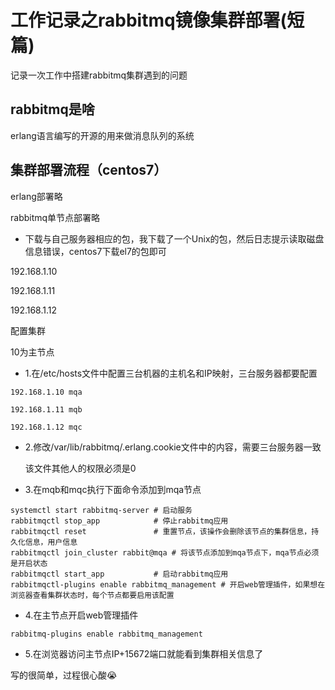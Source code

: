 # 工作记录之rabbitmq镜像集群部署(短篇)


记录一次工作中搭建rabbitmq集群遇到的问题

## rabbitmq是啥

erlang语言编写的开源的用来做消息队列的系统

## 集群部署流程（centos7）

erlang部署略

rabbitmq单节点部署略

- 下载与自己服务器相应的包，我下载了一个Unix的包，然后日志提示读取磁盘信息错误，centos7下载el7的包即可

192.168.1.10

192.168.1.11

192.168.1.12

配置集群

10为主节点

- 1.在/etc/hosts文件中配置三台机器的主机名和IP映射，三台服务器都要配置

```
192.168.1.10 mqa

192.168.1.11 mqb

192.168.1.12 mqc
```

- 2.修改/var/lib/rabbitmq/.erlang.cookie文件中的内容，需要三台服务器一致

  该文件其他人的权限必须是0

- 3.在mqb和mqc执行下面命令添加到mqa节点

```
systemctl start rabbitmq-server # 启动服务
rabbitmqctl stop_app            # 停止rabbitmq应用
rabbitmqctl reset               # 重置节点，该操作会删除该节点的集群信息，持久化信息，用户信息
rabbitmqctl join_cluster rabbit@mqa # 将该节点添加到mqa节点下，mqa节点必须是开启状态
rabbitmqctl start_app           # 启动rabbitmq应用
rabbitmqctl-plugins enable rabbitmq_management # 开启web管理插件，如果想在浏览器查看集群状态时，每个节点都要启用该配置
```

- 4.在主节点开启web管理插件

```
rabbitmq-plugins enable rabbitmq_management
```

- 5.在浏览器访问主节点IP+15672端口就能看到集群相关信息了

写的很简单，过程很心酸:sob:

